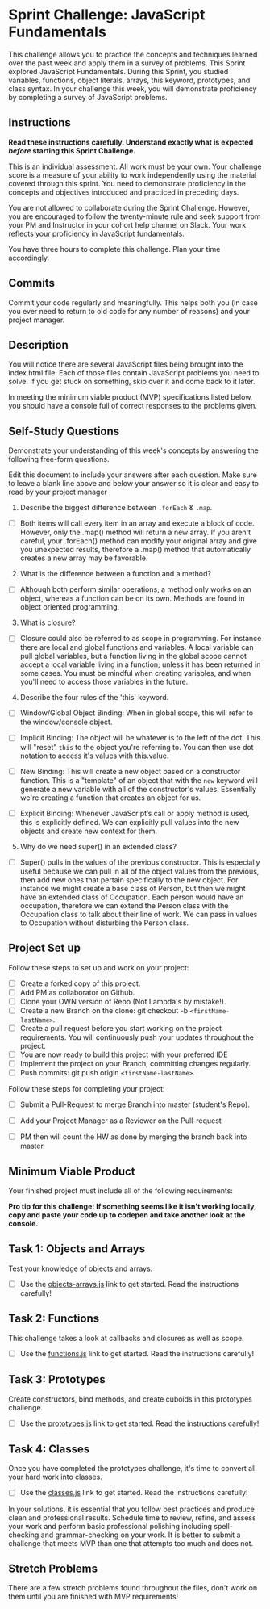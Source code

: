 # Sprint Challenge: JavaScript Fundamentals

This challenge allows you to practice the concepts and techniques learned over the past week and apply them in a survey of problems. This Sprint explored JavaScript Fundamentals. During this Sprint, you studied variables, functions, object literals, arrays, this keyword, prototypes, and class syntax. In your challenge this week, you will demonstrate proficiency by completing a survey of JavaScript problems.

## Instructions

**Read these instructions carefully. Understand exactly what is expected _before_ starting this Sprint Challenge.**

This is an individual assessment. All work must be your own. Your challenge score is a measure of your ability to work independently using the material covered through this sprint. You need to demonstrate proficiency in the concepts and objectives introduced and practiced in preceding days.

You are not allowed to collaborate during the Sprint Challenge. However, you are encouraged to follow the twenty-minute rule and seek support from your PM and Instructor in your cohort help channel on Slack. Your work reflects your proficiency in JavaScript fundamentals.

You have three hours to complete this challenge. Plan your time accordingly.

## Commits

Commit your code regularly and meaningfully. This helps both you (in case you ever need to return to old code for any number of reasons) and your project manager.

## Description

You will notice there are several JavaScript files being brought into the index.html file.  Each of those files contain JavaScript problems you need to solve.  If you get stuck on something, skip over it and come back to it later.

In meeting the minimum viable product (MVP) specifications listed below, you should have a console full of correct responses to the problems given.

## Self-Study Questions

Demonstrate your understanding of this week's concepts by answering the following free-form questions.

Edit this document to include your answers after each question. Make sure to leave a blank line above and below your answer so it is clear and easy to read by your project manager

1. Describe the biggest difference between `.forEach` & `.map`.

- [ ] Both items will call every item in an array and execute a block of code. However, only the .map() method will return a new array. If you aren't careful, your .forEach() method can modify your original array and give you unexpected results, therefore a .map() method that automatically creates a new array may be favorable.

2. What is the difference between a function and a method?

- [ ] Although both perform similar operations, a method only works on an object, whereas a function can be on its own. Methods are found in object oriented programming. 

3. What is closure?

- [ ]  Closure could also be referred to as scope in programming. For instance there are local and global functions and variables. A local variable can pull global variables, but a function living in the global scope cannot accept a local variable living in a function; unless it has been returned in some cases. You must be mindful when creating variables, and when you'll need to access those variables in the future.

4. Describe the four rules of the 'this' keyword.

- [ ] Window/Global Object Binding: When in global scope, this will refer to the window/console object.

- [ ] Implicit Binding: The object will be whatever is to the left of the dot. This will "reset" `this` to the object you're referring to. You can then use dot notation to access it's values with this.value.

- [ ] New Binding: This will create a new object based on a constructor function. This is a "template" of an object that with the `new` keyword will generate a new variable with all of the constructor's values. Essentially we're creating a function that creates an object for us.

- [ ] Explicit Binding: Whenever JavaScript’s call or apply method is used, this is explicitly defined. We can explicitly pull values into the new objects and create new context for them.
 
5. Why do we need super() in an extended class?

- [ ] Super() pulls in the values of the previous constructor. This is especially useful because we can pull in all of the object values from the previous, then add new ones that pertain specifically to the new object. For instance we might create a base class of Person, but then we might have an extended class of Occupation. Each person would have an occupation, therefore we can extend the Person class with the Occupation class to talk about their line of work. We can pass in values to Occupation without disturbing the Person class.

## Project Set up

Follow these steps to set up and work on your project:

- [ ] Create a forked copy of this project.
- [ ] Add PM as collaborator on Github.
- [ ] Clone your OWN version of Repo (Not Lambda's by mistake!).
- [ ] Create a new Branch on the clone: git checkout -b `<firstName-lastName>`.
- [ ] Create a pull request before you start working on the project requirements.  You will continuously push your updates throughout the project.
- [ ] You are now ready to build this project with your preferred IDE
- [ ] Implement the project on your Branch, committing changes regularly.
- [ ] Push commits: git push origin `<firstName-lastName>`.

Follow these steps for completing your project:

- [ ] Submit a Pull-Request to merge <firstName-lastName> Branch into master (student's  Repo).
- [ ] Add your Project Manager as a Reviewer on the Pull-request
- [ ] PM then will count the HW as done by  merging the branch back into master.


## Minimum Viable Product

Your finished project must include all of the following requirements:

**Pro tip for this challenge: If something seems like it isn't working locally, copy and paste your code up to codepen and take another look at the console.**

## Task 1: Objects and Arrays
Test your knowledge of objects and arrays. 
* [ ] Use the [objects-arrays.js](challenges/objects-arrays.js) link to get started.  Read the instructions carefully!

## Task 2: Functions
This challenge takes a look at callbacks and closures as well as scope. 
* [ ] Use the [functions.js](challenges/functions.js) link to get started. Read the instructions carefully!

## Task 3: Prototypes
Create constructors, bind methods, and create cuboids in this prototypes challenge.
* [ ] Use the [prototypes.js](challenges/prototypes.js) link to get started. Read the instructions carefully!

## Task 4: Classes
Once you have completed the prototypes challenge, it's time to convert all your hard work into classes.
* [ ] Use the [classes.js](challenges/classes.js) link to get started. Read the instructions carefully!

In your solutions, it is essential that you follow best practices and produce clean and professional results. Schedule time to review, refine, and assess your work and perform basic professional polishing including spell-checking and grammar-checking on your work. It is better to submit a challenge that meets MVP than one that attempts too much and does not.

## Stretch Problems

There are a few stretch problems found throughout the files, don't work on them until you are finished with MVP requirements!
